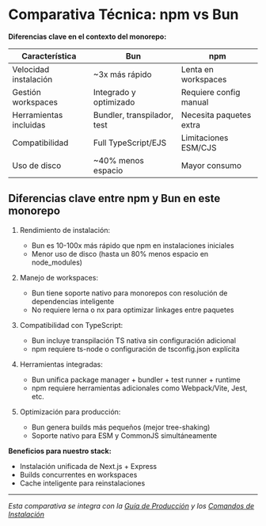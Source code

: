 # Comparativa Técnica: npm vs Bun

**Diferencias clave en el contexto del monorepo:**

| Característica       | Bun                          | npm                     |
|-----------------------|------------------------------|-------------------------|
| Velocidad instalación | ~3x más rápido               | Lenta en workspaces     |
| Gestión workspaces    | Integrado y optimizado       | Requiere config manual  |
| Herramientas incluidas| Bundler, transpilador, test  | Necesita paquetes extra |
| Compatibilidad        | Full TypeScript/EJS          | Limitaciones ESM/CJS    |
| Uso de disco          | ~40% menos espacio           | Mayor consumo           |

## Diferencias clave entre npm y Bun en este monorepo

1. Rendimiento de instalación:
    - Bun es 10-100x más rápido que npm en instalaciones iniciales
    - Menor uso de disco (hasta un 80% menos espacio en node_modules)

2. Manejo de workspaces:
    - Bun tiene soporte nativo para monorepos con resolución de dependencias inteligente
    - No requiere lerna o nx para optimizar linkages entre paquetes

3. Compatibilidad con TypeScript:
    - Bun incluye transpilación TS nativa sin configuración adicional
    - npm requiere ts-node o configuración de tsconfig.json explícita

4. Herramientas integradas:
    - Bun unifica package manager + bundler + test runner + runtime
    - npm requiere herramientas adicionales como Webpack/Vite, Jest, etc.

5. Optimización para producción:
    - Bun genera builds más pequeños (mejor tree-shaking)
    - Soporte nativo para ESM y CommonJS simultáneamente

**Beneficios para nuestro stack:**
- Instalación unificada de Next.js + Express
- Builds concurrentes en workspaces
- Cache inteligente para reinstalaciones

---

_Esta comparativa se integra con la [Guía de Producción](../docs/guia-produccion.md) y los [Comandos de Instalación](../docs/comandos-instalacion.md)_